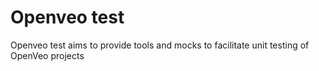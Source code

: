 # Openveo test

Openveo test aims to provide tools and mocks to facilitate unit testing of OpenVeo projects